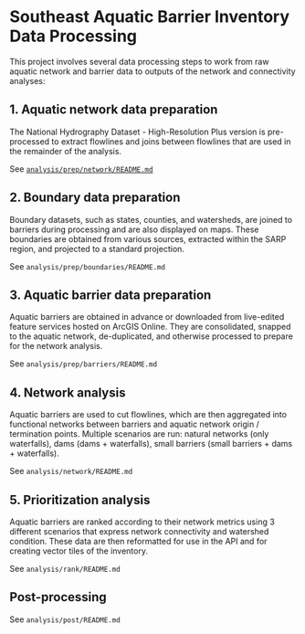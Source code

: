 # Southeast Aquatic Barrier Inventory Data Processing

This project involves several data processing steps to work from raw aquatic network and barrier data to outputs of the network and connectivity analyses:

## 1. Aquatic network data preparation

The National Hydrography Dataset - High-Resolution Plus version is pre-processed to extract flowlines and joins between flowlines that are used in the remainder of the analysis.

See [`analysis/prep/network/README.md`](prep/network/README.md)

## 2. Boundary data preparation

Boundary datasets, such as states, counties, and watersheds, are joined to barriers during processing and are also displayed on maps. These boundaries are obtained from various sources, extracted within the SARP region, and projected to a standard projection.

See `analysis/prep/boundaries/README.md`

## 3. Aquatic barrier data preparation

Aquatic barriers are obtained in advance or downloaded from live-edited feature services hosted on ArcGIS Online. They are consolidated, snapped to the aquatic network, de-duplicated, and otherwise processed to prepare for the network analysis.

See `analysis/prep/barriers/README.md`

## 4. Network analysis

Aquatic barriers are used to cut flowlines, which are then aggregated into functional networks between barriers and aquatic network origin / termination points. Multiple scenarios are run: natural networks (only waterfalls), dams (dams + waterfalls), small barriers (small barriers + dams + waterfalls).

See `analysis/network/README.md`

## 5. Prioritization analysis

Aquatic barriers are ranked according to their network metrics using 3 different scenarios that express network connectivity and watershed condition. These data are then reformatted for use in the API and for creating vector tiles of the inventory.

See `analysis/rank/README.md`

## Post-processing

See `analysis/post/README.md`

